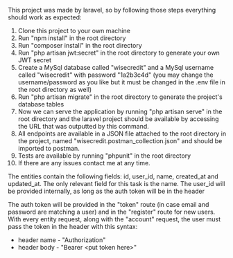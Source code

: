 This project was made by laravel, so by following those steps everything should work as expected:

1. Clone this project to your own machine
2. Run "npm install" in the root directory
3. Run "composer install" in the root directory
4. Run "php artisan jwt:secret" in the root directory to generate your own JWT secret
5. Create a MySql database called "wisecredit" and a MySql username called "wisecredit" with password "1a2b3c4d" (you may change the username/password as you like but it must be changed in the .env file in the root directory as well)
6. Run "php artisan migrate" in the root directory to generate the project's database tables
7. Now we can serve the application by running "php artisan serve" in the root directory and the laravel project should be available by accessing the URL that was outputted by this command.
8. All endpoints are available in a JSON file attached to the root directory in the project, named "wisecredit.postman_collection.json" and should be imported to postman.
9. Tests are available by running "phpunit" in the root directory
10. If there are any issues contact me at any time.

The entities contain the following fields: id, user_id, name, created_at and updated_at. The only relevant field for this task is the name. The user_id will be provided internally, as long as the auth token will be in the header

The auth token will be provided in the "token" route (in case email and password are matching a user) and in the "register" route for new users.
With every entity request, along with the "account" request, the user must pass the token in the header with this syntax:
- header name - "Authorization"
- header body - "Bearer \<put token here\>"
